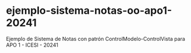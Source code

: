 # ejemplo-sistema-notas-oo-apo1-20241
Ejemplo de Sistema de Notas con patrón ControlModelo-ControlVista para APO 1 - ICESI - 20241
